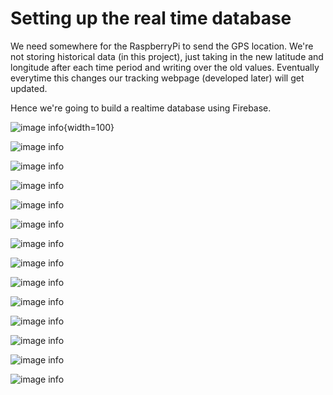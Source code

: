 # Setting up the real time database

We need somewhere for the RaspberryPi to send the GPS location. We're not storing historical data (in this project), just taking in the new latitude and longitude after each time period and writing over the old values. Eventually everytime this changes our tracking webpage (developed later) will get updated.

Hence we're going to build a realtime database using Firebase.

![image info](./Images/firebase_1.png){width=100}

![image info](./Images/firebase_2.png)

![image info](./Images/firebase_3.png)

![image info](./Images/firebase_4.png)

![image info](./Images/firebase_5.png)

![image info](./Images/firebase_6.png)

![image info](./Images/firebase_7.png)

![image info](./Images/firebase_8.png)

![image info](./Images/firebase_9.png)

![image info](./Images/firebase_10.png)

![image info](./Images/firebase_11.png)

![image info](./Images/firebase_12.png)

![image info](./Images/firebase_13.png)

![image info](./Images/firebase_14.png)

